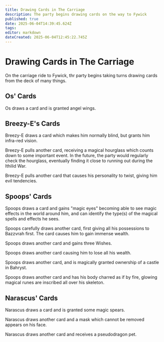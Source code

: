 ```yaml
---
title: Drawing Cards in The Carriage
description: The party begins drawing cards on the way to Fywick
published: true
date: 2025-06-04T14:39:45.624Z
tags: 
editor: markdown
dateCreated: 2025-06-04T12:45:22.745Z
---
```


# Drawing Cards in The Carriage
On the carriage ride to Fywick, thr party begins taking turns drawing cards from the deck of many things.

## Os' Cards
Os draws a card and is granted angel wings.


## Breezy-E's Cards
Breezy-E draws a card which makes him normally blind, but grants him infra-red vision.

Breezy-E pulls another card, receiving a magical hourglass which counts down to some important event. In the future, the party would regularly check the hourglass, eventually finding it close to running out during the Ithilid War.

Breezy-E pulls another card that causes his personality to twist, giving him evil tendencies.


## Spoops' Cards
Spoops draws a card and gains "magic eyes" becoming able to see magic effects in the world around him, and can identify the type(s) of the magical spells and effects he sees.

Spoops carefully draws another card, first giving all his possessions to Bazzvrah first. The card causes him to gain immense wealth.

Spoops draws another card and gains three Wishes.

Spoops draws another card causing him to lose all his wealth.

Spoops draws another card, and is magically granted ownership of a castle in Bahryst.

Spoops draws another card and has his body charred as if by fire, glowing magical runes are inscribed all over his skeleton.


## Narascus' Cards
Narascus draws a card and is granted some magic spears.

Narascus draws another card and a mask which cannot be removed appears on his face.

Narascus draws another card and receives a pseudodragon pet.